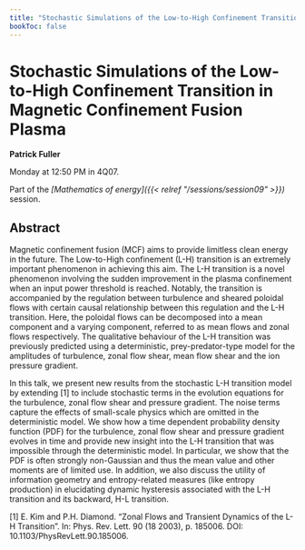 ```yaml
---
title: "Stochastic Simulations of the Low-to-High Confinement Transition in Magnetic Confinement Fusion Plasma"
bookToc: false
---
```


# Stochastic Simulations of the Low-to-High Confinement Transition in Magnetic Confinement Fusion Plasma

**Patrick Fuller**

Monday at 12:50 PM in 4Q07.

Part of the *[Mathematics of energy]({{< relref "/sessions/session09" >}})* session.

## Abstract

Magnetic confinement fusion (MCF) aims to provide limitless clean energy in the future. The Low-to-High confinement (L-H) transition is an extremely important phenomenon in achieving this aim. The L-H transition is a novel phenomenon involving the sudden improvement in the plasma confinement when an input power threshold is reached. Notably, the transition is accompanied by the regulation between turbulence and sheared poloidal flows with certain causal relationship between this regulation and the L-H transition. Here, the poloidal flows can be decomposed into a mean component and a varying component, referred to as mean flows and zonal flows respectively. The qualitative behaviour of the L-H transition was previously predicted using a deterministic, prey-predator-type model for the amplitudes of turbulence, zonal flow shear, mean flow shear and the ion pressure gradient. 

In this talk, we present new results from the stochastic L-H transition model by extending [1] to include stochastic terms in the evolution equations for the turbulence, zonal flow shear and pressure gradient. The noise terms capture the effects of small-scale physics which are omitted in the deterministic model. We show how a time dependent probability density function (PDF) for the turbulence, zonal flow shear and pressure gradient evolves in time and provide new insight into the L-H transition that was impossible through the deterministic model. In particular, we show that the PDF is often strongly non-Gaussian and thus the mean value and other moments are of limited use. In addition, we also discuss the utility of information geometry and entropy-related measures (like entropy production) in elucidating dynamic hysteresis associated with the L-H transition and its backward, H-L transition.

[1] E. Kim and P.H. Diamond. “Zonal Flows and Transient Dynamics of the L-H Transition”. In: Phys. Rev. Lett. 90 (18 2003), p. 185006. DOI: 10.1103/PhysRevLett.90.185006.



